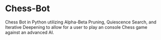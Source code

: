 # Chess-Bot
Chess Bot in Python utilizing Alpha-Beta Pruning, Quiescence Search, and Iterative Deepening to allow for a user to play an console Chess game against an advanced AI.
